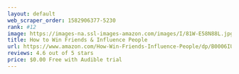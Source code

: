 ```yaml
---
layout: default 
﻿web_scraper_order: 1582906377-5230
rank: #12
image: https://images-na.ssl-images-amazon.com/images/I/81W-E58N88L.jpg
title: How to Win Friends & Influence People
url: https://www.amazon.com/How-Win-Friends-Influence-People/dp/B0006IU7JK/ref=zg_mw_audible_12?_encoding=UTF8&psc=1&refRID=VQVVVPNRQFD2M3VKYXDG
reviews: 4.6 out of 5 stars
price: $0.00 Free with Audible trial
---
```

